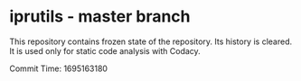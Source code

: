 # iprutils - master branch

This repository contains frozen state of the repository.
Its history is cleared. It is used only for static code
analysis with Codacy.

Commit Time: 1695163180